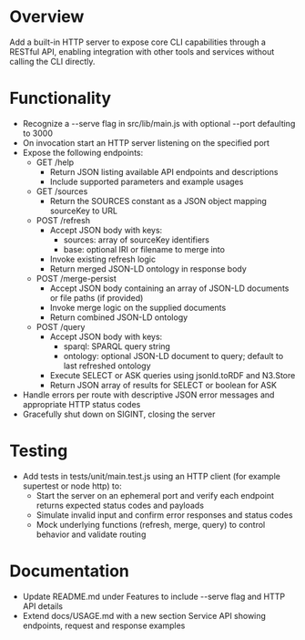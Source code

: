 # Overview

Add a built-in HTTP server to expose core CLI capabilities through a RESTful API, enabling integration with other tools and services without calling the CLI directly.

# Functionality

- Recognize a --serve flag in src/lib/main.js with optional --port <number> defaulting to 3000
- On invocation start an HTTP server listening on the specified port
- Expose the following endpoints:
  - GET /help
    - Return JSON listing available API endpoints and descriptions
    - Include supported parameters and example usages
  - GET /sources
    - Return the SOURCES constant as a JSON object mapping sourceKey to URL
  - POST /refresh
    - Accept JSON body with keys:
      - sources: array of sourceKey identifiers
      - base: optional IRI or filename to merge into
    - Invoke existing refresh logic
    - Return merged JSON-LD ontology in response body
  - POST /merge-persist
    - Accept JSON body containing an array of JSON-LD documents or file paths (if provided)
    - Invoke merge logic on the supplied documents
    - Return combined JSON-LD ontology
  - POST /query
    - Accept JSON body with keys:
      - sparql: SPARQL query string
      - ontology: optional JSON-LD document to query; default to last refreshed ontology
    - Execute SELECT or ASK queries using jsonld.toRDF and N3.Store
    - Return JSON array of results for SELECT or boolean for ASK
- Handle errors per route with descriptive JSON error messages and appropriate HTTP status codes
- Gracefully shut down on SIGINT, closing the server

# Testing

- Add tests in tests/unit/main.test.js using an HTTP client (for example supertest or node http) to:
  - Start the server on an ephemeral port and verify each endpoint returns expected status codes and payloads
  - Simulate invalid input and confirm error responses and status codes
  - Mock underlying functions (refresh, merge, query) to control behavior and validate routing

# Documentation

- Update README.md under Features to include --serve flag and HTTP API details
- Extend docs/USAGE.md with a new section Service API showing endpoints, request and response examples